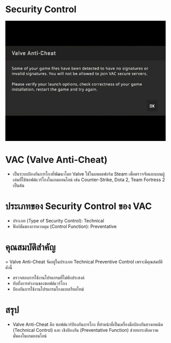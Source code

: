 # Security Control

![VAC](picture/VAC.jpg)

# VAC (Valve Anti-Cheat)
  - เป็นระบบป้องกันการโกงที่พัฒนาโดย Valve ใช้ในแพลตฟอร์ม Steam เพื่อตรวจจับและแบนผู้เล่นที่ใช้ซอฟต์แวร์โกงในเกมออนไลน์ เช่น Counter-Strike, Dota 2, Team Fortress 2 เป็นต้น

# ประเภทของ Security Control ของ VAC
  - ประเภท (Type of Security Control): Technical
  - ฟังก์ชันของการควบคุม (Control Function): Preventative

# คุณสมบัติสำคัญ
  = Valve Anti-Cheat จัดอยู่ในประเภท Technical Preventive Control เพราะมีคุณสมบัติดังนี้
  - ตรวจสอบการใช้งานโปรแกรมที่ไม่พึงประสงค์
  - ยับยั้งการทำงานของซอฟต์แวร์โกง
  - ป้องกันการใช้งานโปรแกรมโกงแบบเรียลไทม์

# สรุป
  - Valve Anti-Cheat คือ ซอฟต์แวร์ป้องกันการโกง ที่ทำหน้าที่เป็นเครื่องมือป้องกันทางเทคนิค (Technical Control) และ เชิงป้องกัน (Preventative Function) ช่วยยกระดับความมั่นคงในเกมออนไลน์
